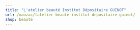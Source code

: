 ```yaml
---
title: "L'atelier beauté Institut Dépositaire GUINOT"
url: /mauzac/latelier-beaute-institut-depositaire-guinot/
shop: beauté
---
```

